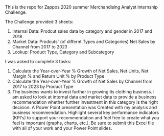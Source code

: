 This is the repo for Zappos 2020 summer Merchandising Analyst internship Challenge.

The Challenge provided 3 sheets:
1. Internal Data: Prodcut sales data by category and gender in 2017 and 2018
2. Market Data: Prodcuts' (of differnt Types and Categories) Net Sales by Channel from 2017 to 2023
3. Lookup: Product Type, Category and Subcategory

I was asked to complete 3 tasks:
1. Calculate the Year-over-Year % Growth of Net Sales, Net Units, Net Margin %	and Return Unit % by Product Type
2. Calculate the Year-over-Year % Growth of Net Sales by Channel from 2017 to 2023 by Product Type
3. The business wants to invest further in growing its clothing business. I am asked to look at internal data and market data to provide a business recommendation whether further investment in this category is the right decision. A Power Point presentation was Created with my analysis and business recommendation. Highlight several key performance indicators (KPI's) to support your recommendation and feel free to create what you feel is important (graphs, charts, etc.). Be sure to submit this Excel file with all of your work and your Power Point slides.
